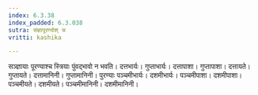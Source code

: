 ```yaml
---
index: 6.3.38
index_padded: 6.3.038
sutra: संज्ञापूरण्योश् च
vritti: kashika

---
```

सञ्ज्ञायाः पूरण्याश्च स्त्रियाः पुंवद्भावो न भवति। दत्तभार्यः। गुप्ताभार्यः। दत्तापाशा। गुप्तापाशा। दत्तायते। गुप्तायते। दत्तामानिनी। गुप्तामानिनी। पुरण्याः पञ्चमीभार्यः। दशमीभार्यः। पञ्चमीपाशा। दशमीपाशा। पञ्चमीयते। दशमीयते। पञ्चमीमानिनी। दशमीमानिनी।